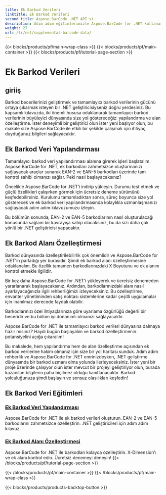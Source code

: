 ```yaml
---
title: Ek Barkod Verileri
linktitle: Ek Barkod Verileri
second_title: Aspose.BarCode .NET API'si
description: Adım adım eğitimlerimizle Aspose.BarCode for .NET kullanarak ek barkod verilerinin nasıl oluşturulacağını ve özelleştirileceğini öğrenin. Bugün barkod becerilerinizi geliştirin!
weight: 27
url: /tr/net/supplemental-barcode-data/
---
```


{{< blocks/products/pf/main-wrap-class >}}
{{< blocks/products/pf/main-container >}}
{{< blocks/products/pf/tutorial-page-section >}}

# Ek Barkod Verileri


## giriiş

Barkod becerilerinizi geliştirmek ve tamamlayıcı barkod verilerinin gücünü ortaya çıkarmak isteyen bir .NET geliştiricisiyseniz doğru yerdesiniz. Bu kapsamlı kılavuzda, iki önemli hususa odaklanarak tamamlayıcı barkod verilerinin büyüleyici dünyasında size yol göstereceğiz: yapılandırma ve alan özelleştirme. İster deneyimli bir geliştirici olun ister yeni başlıyor olun, bu makale size Aspose.BarCode ile etkili bir şekilde çalışmak için ihtiyaç duyduğunuz bilgileri sağlayacaktır.

## Ek Barkod Veri Yapılandırması

Tamamlayıcı barkod veri yapılandırması alanına girerek işleri başlatalım. Aspose.BarCode for .NET, ek barkodları zahmetsizce oluşturmanızı sağlayacak araçlar sunarak EAN-2 ve EAN-5 barkodları üzerinde tam kontrol sahibi olmanızı sağlar. Peki nasıl başlayacaksınız? 

Öncelikle Aspose.BarCode for .NET'i indirip yükleyin. Durumu test etmek ve güçlü özellikleri çalışırken görmek için ücretsiz deneme sürümünü keşfedebilirsiniz. Kurulumu tamamladıktan sonra, süreç boyunca size yol gösterecek ve ek barkod veri yapılandırmasında kolaylıkla uzmanlaşmanızı sağlayacak adım adım kılavuzumuzu izleyin.

Bu bölümün sonunda, EAN-2 ve EAN-5 barkodlarının nasıl oluşturulacağı konusunda sağlam bir kavrayışa sahip olacaksınız, bu da sizi daha çok yönlü bir .NET geliştiricisi yapacaktır.

## Ek Barkod Alanı Özelleştirmesi

Barkod dünyasında özelleştirilebilirlik çok önemlidir ve Aspose.BarCode for .NET'in parladığı yer burasıdır. Şimdi ek barkod alanı özelleştirmesine odaklanalım. Bu özellik tamamen barkodlarınızdaki X Boyutunu ve ek alanını kontrol etmekle ilgilidir.

Bir kez daha Aspose.BarCode for .NET'i yükleyerek ve ücretsiz denemeden yararlanarak başlayacaksınız. Ardından, barkodlarınızdaki alanı nasıl ayarlayacağınızla ilgili rehberliğimizi izleyeceksiniz. Bu özelleştirme, envanter yönetiminden satış noktası sistemlerine kadar çeşitli uygulamalar için inanılmaz derecede faydalı olabilir.

Barkodlarınızı özel ihtiyaçlarınıza göre uyarlama özgürlüğü değerli bir beceridir ve bu bölüm iyi donanımlı olmanızı sağlayacaktır.

Aspose.BarCode for .NET ile tamamlayıcı barkod verileri dünyasına dalmaya hazır mısınız? Haydi bugün başlayalım ve barkod özelleştirmenin potansiyelini açığa çıkaralım!

Bu makalede, hem yapılandırma hem de alan özelleştirme açısından ek barkod verilerine hakim olmanız için size bir yol haritası sunduk. Adım adım rehberlik ve Aspose.BarCode for .NET emrinizdeyken, .NET geliştirme dünyasında bir barkod uzmanı olma yolunda ilerleyeceksiniz. İster yeni bir proje üzerinde çalışıyor olun ister mevcut bir projeyi geliştiriyor olun, burada kazanılan bilgilerin paha biçilmez olduğu kanıtlanacaktır. Barkod yolculuğunuza şimdi başlayın ve sonsuz olasılıkları keşfedin!

## Ek Barkod Veri Eğitimleri
### [Ek Barkod Veri Yapılandırması](./supplemental-barcode-data-configuration/)
Aspose.BarCode for .NET ile ek barkod verileri oluşturun. EAN-2 ve EAN-5 barkodlarını zahmetsizce özelleştirin. .NET geliştiricileri için adım adım kılavuz.
### [Ek Barkod Alanı Özelleştirmesi](./supplemental-barcode-space-customization/)
Aspose.BarCode for .NET ile barkodları kolayca özelleştirin. X-Dimension'ı ve ek alanı kontrol edin. Ücretsiz denemeyi deneyin!
{{< /blocks/products/pf/tutorial-page-section >}}

{{< /blocks/products/pf/main-container >}}
{{< /blocks/products/pf/main-wrap-class >}}

{{< blocks/products/products-backtop-button >}}
